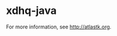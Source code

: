 # xdhq-java

For more information, see <http://atlastk.org>.

<!--
[![NPM](https://nodei.co/npm/xdhqjre.png)](https://nodei.co/npm/xdhqjre/)

For more information, see [http://q37.info/tools/xdhq/](http://q37.info/tools/xdhq/).


*GNU/Linux* & *OS X* : [![Travis CI](https://travis-ci.org/epeios-q37/xdhq-java.png)](https://travis-ci.org/epeios-q37/xdhq-java)
 
*Windows* : [![AppVeyor](http://ci.appveyor.com/api/projects/status/github/epeios-q37/xdhq-java)](http://ci.appveyor.com/project/epeios-q37/xdhq-java)
-->


